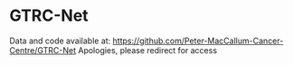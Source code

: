 # GTRC-Net
Data and code available at:
https://github.com/Peter-MacCallum-Cancer-Centre/GTRC-Net
Apologies, please redirect for access
